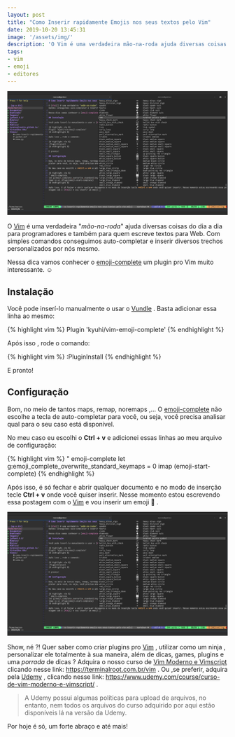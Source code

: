 ```yaml
---
layout: post
title: "Como Inserir rapidamente Emojis nos seus textos pelo Vim"
date: 2019-10-20 13:45:31
image: '/assets/img/'
description: 'O Vim é uma verdadeira mão-na-roda ajuda diversas coisas do dia a dia para programadores e também para quem escreve textos para Web.'
tags:
- vim
- emoji
- editores
---
```


![Como Inserir rapidamente Emojis nos seus textos pelo Vim](/assets/img/vim/emoji-complete-vim.jpg "Como Inserir rapidamente Emojis nos seus textos pelo Vim")

O [Vim](https://terminalroot.com.br/vim) é uma verdadeira "*mão-na-roda*" ajuda diversas coisas do dia a dia para programadores e também para quem escreve textos para Web. Com simples comandos conseguimos auto-completar e inserir diversos trechos personalizados por nós mesmo.

Nessa dica vamos conhecer o [emoji-complete](https://www.vim.org/scripts/script.php?script_id=5058) um plugin pro Vim muito interessante. ☺️

## Instalação

Você pode inserí-lo manualmente o usar o [Vundle](https://github.com/VundleVim/Vundle.vim) . Basta adicionar essa linha ao mesmo:

{% highlight vim %}
Plugin 'kyuhi/vim-emoji-complete'
{% endhighlight %}

Após isso , rode o comando:

{% highlight vim %}
:PluginInstall
{% endhighlight %}

E pronto!

<!-- RETANGULO LARGO -->
<script async src="https://pagead2.googlesyndication.com/pagead/js/adsbygoogle.js"></script>
<!-- Informat -->
<ins class="adsbygoogle"
style="display:block"
data-ad-client="ca-pub-2838251107855362"
data-ad-slot="2327980059"
data-ad-format="auto"
data-full-width-responsive="true"></ins>
<script>
(adsbygoogle = window.adsbygoogle || []).push({});
</script> 

## Configuração

Bom, no meio de tantos maps, remap, noremaps ,... O [emoji-complete](https://www.vim.org/scripts/script.php?script_id=5058) não escolhe a tecla de auto-completar para você, ou seja, você precisa analisar qual para o seu caso está disponivel.

No meu caso eu escolhi o **Ctrl + v** e adicionei essas linhas ao meu arquivo de configuração:

{% highlight vim %}
" emoji-complete
let g:emoji_complete_overwrite_standard_keymaps = 0
imap <c-v> <Plug>(emoji-start-complete)
{% endhighlight %}

Após isso, é só fechar e abrir qualquer documento e no modo de inserção tecle **Ctrl + v** onde você quiser inserir. Nesse momento estou escrevendo essa postagem com o [Vim](https://terminalroot.com.br/vim) e vou inserir um emoji 💯 .

![Como Inserir rapidamente Emojis nos seus textos pelo Vim](/assets/img/vim/emoji-complete-vim.jpg "Como Inserir rapidamente Emojis nos seus textos pelo Vim")

Show, né ?! Quer saber como criar plugins pro [Vim](https://terminalroot.com.br/vim) , utilizar como um ninja , personalizar ele totalmente à sua maneira, além de dicas, games, plugins e uma *porrada* de dicas ? Adquira o nosso curso de [Vim Moderno e Vimscript](https://terminalroot.com.br/vim) clicando nesse link: <https://terminalroot.com.br/vim> . Ou ,se preferir, adquira pela [Udemy](https://www.udemy.com/course/curso-de-vim-moderno-e-vimscript/) , clicando nesse link: <https://www.udemy.com/course/curso-de-vim-moderno-e-vimscript/> .
> A Udemy possui algumas políticas para upload de arquivos, no entanto, nem todos os arquivos do curso adquirido por aqui estão disponíveis lá na versão da Udemy.

Por hoje é só, um forte abraço e até mais!

